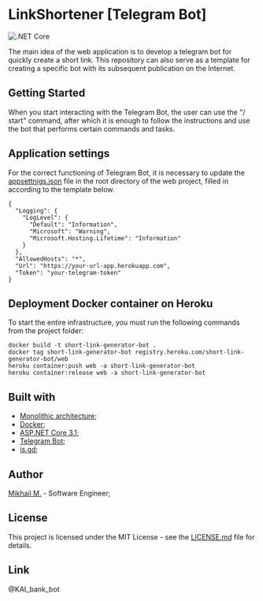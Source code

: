 # LinkShortener [Telegram Bot]

![.NET Core](https://github.com/MikhailMasny/short-link-telegram-bot/workflows/.NET%20Core/badge.svg)

The main idea of the web application is to develop a telegram bot for quickly create a short link. This repository can also serve as a template for creating a specific bot with its subsequent publication on the Internet.

## Getting Started

When you start interacting with the Telegram Bot, the user can use the "/ start" command, after which it is enough to follow the instructions and use the bot that performs certain commands and tasks.

## Application settings

For the correct functioning of Telegram Bot, it is necessary to update the [appsettnigs.json](https://github.com/MikhailMasny/short-link-telegram-bot/blob/master/src/Masny.Bot/appsettings.json) file in the root directory of the web project, filled in according to the template below.

```
{
  "Logging": {
    "LogLevel": {
      "Default": "Information",
      "Microsoft": "Warning",
      "Microsoft.Hosting.Lifetime": "Information"
    }
  },
  "AllowedHosts": "*",
  "Url": "https://your-url-app.herokuapp.com",
  "Token": "your-telegram-token"
}
```

## Deployment Docker container on Heroku

To start the entire infrastructure, you must run the following commands from the project folder:

```
docker build -t short-link-generator-bot .
docker tag short-link-generator-bot registry.heroku.com/short-link-generator-bot/web
heroku container:push web -a short-link-generator-bot
heroku container:release web -a short-link-generator-bot
```

## Built with

- [Monolithic architecture](https://docs.microsoft.com/en-us/dotnet/architecture/modern-web-apps-azure/common-web-application-architectures);
- [Docker](https://www.docker.com/);
- [ASP.NET Core 3.1](https://docs.microsoft.com/en-us/aspnet/core/);
- [Telegram Bot](https://www.nuget.org/packages/Telegram.Bot/);
- [is.gd](https://www.nuget.org/packages/is.gd/);

## Author

[Mikhail M.](https://mikhailmasny.github.io/) - Software Engineer;

## License

This project is licensed under the MIT License - see the [LICENSE.md](https://github.com/MikhailMasny/short-link-telegram-bot/blob/master/LICENSE) file for details.

## Link

@KAI_bank_bot
